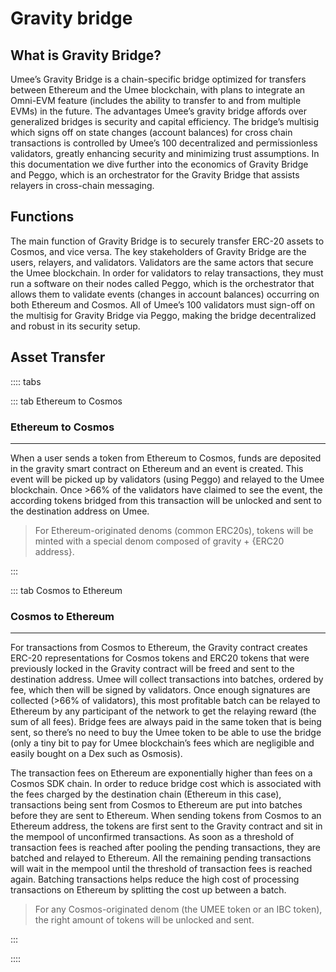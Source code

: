 # Gravity bridge

## What is Gravity Bridge?

Umee’s Gravity Bridge is a chain-specific bridge optimized for transfers between Ethereum and the Umee blockchain, with plans to integrate an Omni-EVM feature (includes the ability to transfer to and from multiple EVMs) in the future. The advantages Umee’s gravity bridge affords over generalized bridges is security and capital efficiency. The bridge’s multisig which signs off on state changes (account balances) for cross chain transactions is controlled by Umee’s 100 decentralized and permissionless validators, greatly enhancing security and minimizing trust assumptions. In this documentation we dive further into the economics of Gravity Bridge and Peggo, which is an orchestrator for the Gravity Bridge that assists relayers in cross-chain messaging. 

## Functions

The main function of Gravity Bridge is to securely transfer ERC-20 assets to Cosmos, and vice versa. The key stakeholders of Gravity Bridge are the users, relayers, and validators. Validators are the same actors that secure the Umee blockchain. In order for validators to relay transactions, they must run a software on their nodes called Peggo, which is the orchestrator that allows them to validate events (changes in account balances) occurring on both Ethereum and Cosmos. All of Umee’s 100 validators must sign-off on the multisig for Gravity Bridge via Peggo, making the bridge decentralized and robust in its security setup. 

## Asset Transfer 



:::: tabs

::: tab Ethereum to Cosmos

### Ethereum to Cosmos

****


When a user sends a token from Ethereum to Cosmos, funds are deposited in the gravity smart contract on Ethereum and an event is created. This event will be picked up by validators (using Peggo) and relayed to the Umee blockchain. Once >66% of the validators have claimed to see the event, the according tokens bridged from this transaction will be unlocked and sent to the destination address on Umee.

> For Ethereum-originated denoms (common ERC20s), tokens will be minted with a special denom composed of gravity + {ERC20 address}.

:::

::: tab Cosmos to Ethereum

### Cosmos to Ethereum

****

For transactions from Cosmos to Ethereum, the Gravity contract creates ERC-20 representations for Cosmos tokens and ERC20 tokens that were previously locked in the Gravity contract will be freed and sent to the destination address. Umee will collect transactions into batches, ordered by fee, which then will be signed by validators. Once enough signatures are collected (>66% of validators), this most profitable batch can be relayed to Ethereum by any participant of the network to get the relaying reward (the sum of all fees). Bridge fees are always paid in the same token that is being sent, so there’s no need to buy the Umee token to be able to use the bridge (only a tiny bit to pay for Umee blockchain’s fees which are negligible and easily bought on a Dex such as Osmosis).

The transaction fees on Ethereum are exponentially higher than fees on a Cosmos SDK chain. In order to reduce bridge cost which is associated with the fees charged by the destination chain (Ethereum in this case), transactions being sent from Cosmos to Ethereum are put into batches before they are sent to Ethereum. When sending tokens from Cosmos to an Ethereum address, the tokens are first sent to the Gravity contract and sit in the mempool of unconfirmed transactions. As soon as a threshold of transaction fees is reached after pooling the pending transactions, they are batched and relayed to Ethereum. All the remaining pending transactions will wait in the mempool until the threshold of transaction fees is reached again. Batching transactions helps reduce the high cost of processing transactions on Ethereum by splitting the cost up between a batch. 

> For any Cosmos-originated denom (the UMEE token or an IBC token), the right amount of tokens will be unlocked and sent. 

:::

::::
